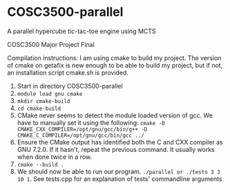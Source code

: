 # COSC3500-parallel
A parallel hypercube tic-tac-toe engine using MCTS

COSC3500 Major Project Final

Compilation instructions:
I am using cmake to build my project. The version of cmake on getafix is new enough to be able to build my project, but if not, an installation script cmake.sh is provided.

1. Start in directory COSC3500-parallel
2. ```module load gnu cmake```
3. ```mkdir cmake-build```
4. ```cd cmake-build```
5. CMake never seems to detect the module loaded version of gcc. We have to manually set it using the following: ```cmake -D CMAKE_CXX_COMPILER=/opt/gnu/gcc/bin/g++ -D CMAKE_C_COMPILER=/opt/gnu/gcc/bin/gcc ../```
6. Ensure the CMake output has identified both the C and CXX compiler as GNU 7.2.0. If it hasn't, repeat the previous command. It usually works when done twice in a row.
7. ```cmake --build .```
8. We should now be able to run our program. ```./parallel or ./tests 3 3 10 1```. See tests.cpp for an explanation of tests' commandline arguments